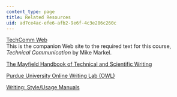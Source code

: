 ```yaml
---
content_type: page
title: Related Resources
uid: ad7ce4ac-efe6-afb2-9e6f-4c3e286c260c
---
```


[TechComm Web](http://bcs.bedfordstmartins.com/webpub/english/techcomm9e/revised_isds/ch01/1.html)  
This is the companion Web site to the required text for this course, _Technical Communication_ by Mike Markel.

[The Mayfield Handbook of Technical and Scientific Writing](http://www.mhhe.com/mayfieldpub/tsw/home.htm)

[Purdue University Online Writing Lab (OWL)](http://owl.english.purdue.edu/owl/)

[Writing: Style/Usage Manuals](http://libguides.mit.edu/content.php?pid=80743&sid=598619)